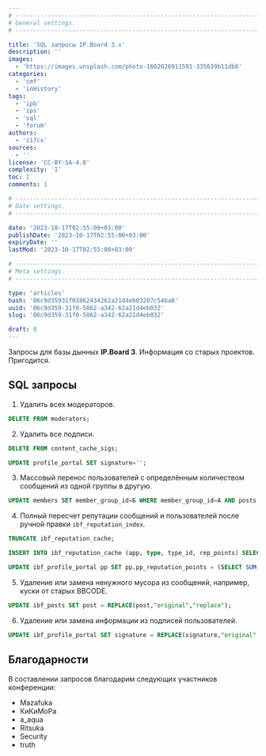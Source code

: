 ```yaml
---
# -------------------------------------------------------------------------------------------------------------------- #
# General settings.
# -------------------------------------------------------------------------------------------------------------------- #

title: 'SQL запросы IP.Board 3.x'
description: ''
images:
  - 'https://images.unsplash.com/photo-1662026911591-335639b11db6'
categories:
  - 'cmf'
  - 'inHistory'
tags:
  - 'ipb'
  - 'ips'
  - 'sql'
  - 'forum'
authors:
  - 'z17cx'
sources:
  - ''
license: 'CC-BY-SA-4.0'
complexity: '1'
toc: 1
comments: 1

# -------------------------------------------------------------------------------------------------------------------- #
# Date settings.
# -------------------------------------------------------------------------------------------------------------------- #

date: '2023-10-17T02:55:00+03:00'
publishDate: '2023-10-17T02:55:00+03:00'
expiryDate: ''
lastMod: '2023-10-17T02:55:00+03:00'

# -------------------------------------------------------------------------------------------------------------------- #
# Meta settings.
# -------------------------------------------------------------------------------------------------------------------- #

type: 'articles'
hash: '06c9d35931f03862434262a21d4eb03207c54ba8'
uuid: '06c9d359-31f0-5862-a342-62a21d4eb032'
slug: '06c9d359-31f0-5862-a342-62a21d4eb032'

draft: 0
---
```


Запросы для базы дынных **IP.Board 3**. Информация со старых проектов. Пригодится.

<!--more-->

## SQL запросы

1. Удалить всех модераторов.

```sql
DELETE FROM moderators;
```

2. Удалить все подписи.

```sql
DELETE FROM content_cache_sigs;
```

```sql
UPDATE profile_portal SET signature='';
```

3. Массовый перенос пользователей c определённым количеством сообщений из одной группы в другую.

```sql
UPDATE members SET member_group_id=Б WHERE member_group_id=А AND posts > 0;
```

4. Полный пересчет репутации сообщений и пользователей после ручной правки `ibf_reputation_index`.

```sql
TRUNCATE ibf_reputation_cache;
```

```sql
INSERT INTO ibf_reputation_cache (app, type, type_id, rep_points) SELECT app, type, type_id, SUM(rep_rating) FROM ibf_reputation_index GROUP BY type_id;
```

```sql
UPDATE ibf_profile_portal pp SET pp.pp_reputation_points = (SELECT SUM(r.rep_points) FROM ibf_posts p LEFT JOIN ibf_reputation_cache r ON r.type_id = p.pid WHERE p.author_id = pp.pp_member_id);
```

5. Удаление или замена ненужного мусора из сообщений, например, куски от старых BBCODE.

```sql
UPDATE ibf_posts SET post = REPLACE(post,"original","replace");
```

6. Удаление или замена информации из подписей пользователей.

```sql
UPDATE ibf_profile_portal SET signature = REPLACE(signature,"original","replace");
```

## Благодарности

В составлении запросов благодарим следующих участников конференции:

- Mazafuka
- КиКиМоРа
- a_aqua
- Ritsuka
- Security
- truth
